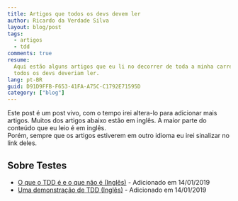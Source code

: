 ```yaml
---
title: Artigos que todos os devs devem ler
author: Ricardo da Verdade Silva
layout: blog/post
tags:
  - artigos
  - tdd
comments: true
resume:
  Aqui estão alguns artigos que eu li no decorrer de toda a minha carreira e que, em minha opinião,
  todos os devs deveriam ler.
lang: pt-BR
guid: D91D9FFB-F653-41FA-A75C-C1792E71595D
category: ["blog"]
---
```


Este post é um post vivo, com o tempo irei altera-lo para adicionar mais artigos.
Muitos dos artigos abaixo estão em inglês. A maior parte do conteúdo que eu leio é em inglês.  
Porém, sempre que os artigos estiverem em outro idioma eu irei sinalizar no link deles.

## Sobre Testes

- [O que o TDD é e o que não é (Inglês)](https://ronjeffries.com/articles/020-01ff/what-tdd-is-like/) - Adicionado em 14/01/2019
- [Uma demonstração de TDD (Inglês)](https://ronjeffries.com/articles/020-01ff/tdd-in-lua/) - Adicionado em 14/01/2019
